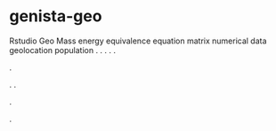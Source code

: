 # genista-geo
Rstudio Geo Mass energy equivalence equation matrix numerical data geolocation population
.
.
.
.
.




.






















.
.


























.











.






